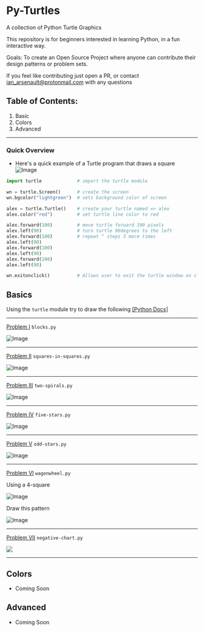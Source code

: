 # Py-Turtles
A collection of Python Turtle Graphics 

This repository is for beginners interested in learning Python, in a fun interactive way. 

Goals: To create an Open Source Project where anyone can contribute their design patterns or problem sets.

If you feel like contributing just open a PR, or contact ian_arsenault@protonmail.com with any questions

## Table of Contents:
1. Basic 
2. Colors
3. Advanced

-----

### Quick Overview
* Here's a quick example of a Turtle program that draws a square ![Image](http://i.imgur.com/aO1LUtY.png?2)

```python
import turtle             # import the turtle module

wn = turtle.Screen()      # create the screen
wn.bgcolor("lightgreen")  # sets background color of screen

alex = turtle.Turtle()    # create your turtle named => alex
alex.color("red")         # set turtle line color to red

alex.forward(100)         # move turtle forward 100 pixels
alex.left(90)             # turn turtle 90degrees to the left
alex.forward(100)         # repeat ^ steps 3 more times
alex.left(90)
alex.forward(100)
alex.left(90)
alex.forward(100)
alex.left(90)

wn.exitonclick()          # Allows user to exit the turtle window on click
```


## Basics
Using the `turtle` module try to draw the following [\[Python Docs\]](https://docs.python.org/3.1/library/turtle.html "Turtle Module")

-----

[Problem I](https://github.com/GorgonsMaze/Py-Turtles/blob/master/blocks.py "Draw 5 squares side-by-side") `blocks.py`

![Image](http://i.imgur.com/r60f5g7.png)

-----

[Problem II](https://github.com/GorgonsMaze/Py-Turtles/blob/master/squares-in-squares.py "Draw 10 squares within each other") `squares-in-squares.py`

![Image](http://i.imgur.com/30JfPLU.png)

-----

[Problem III](https://github.com/GorgonsMaze/Py-Turtles/blob/master/two-spirals.py "Create two style spirals") `two-spirals.py`

![Image](http://i.imgur.com/lAuKX9w.png)

-----


[Problem IV](https://github.com/GorgonsMaze/Py-Turtles/blob/master/five-stars.py "Draw 5 point star using stars") `five-stars.py`

![Image](http://i.imgur.com/XmnjfJo.png)

-----

[Problem V](https://github.com/GorgonsMaze/Py-Turtles/blob/master/odd-stars.py "Draw a cricle using odd-pointed star") `odd-stars.py`

![Image](http://i.imgur.com/zeWwvak.png)

-----

[Problem VI](https://github.com/GorgonsMaze/Py-Turtles/blob/master/wagonwheel.py "Draw this pattern using only a 4-squares") `wagonwheel.py`

Using a 4-square 

![Image](http://i.imgur.com/InH6Xk0.png?1)

Draw this pattern

![Image](http://i.imgur.com/IuNWf3w.png)

-----


[Problem VII](https://github.com/GorgonsMaze/Py-Turtles/blob/master/negative-chart.py "Draw a graph chart") `negative-chart.py`

![](http://i.imgur.com/yntExsz.gif)

-----

## Colors
* Coming Soon

## Advanced
* Coming Soon